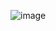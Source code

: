 ![image](https://github.com/Lesculcay04/react--bandera/assets/116099796/219afaef-4c8c-48f5-928c-bb91ac875b33)
